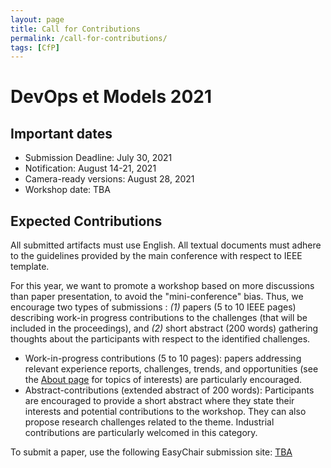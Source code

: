```yaml
---
layout: page
title: Call for Contributions
permalink: /call-for-contributions/
tags: [CfP]
---
```


# DevOps et Models 2021

## Important dates

  - Submission Deadline: July 30, 2021
  - Notification: August 14-21, 2021
  - Camera-ready versions: August 28, 2021
  - Workshop date: TBA

## Expected Contributions

All submitted artifacts must use English. All textual documents must adhere to the guidelines provided by the main conference with respect to IEEE template. 

For this year, we want to promote a workshop based on more discussions than paper presentation, to avoid the "mini-conference" bias. Thus, we encourage two types of submissions : _(1)_ papers (5 to 10 IEEE pages) describing work-in progress contributions to the challenges (that will be included in the proceedings), and _(2)_ short abstract (200 words) gathering thoughts about the participants with respect to the identified challenges.

  * Work-in-progress contributions (5 to 10 pages): papers addressing relevant experience reports, challenges, trends, and opportunities (see the [About page](../about/) for topics of interests) are particularly encouraged.
  * Abstract-contributions (extended abstract of 200 words): Participants are encouraged to provide a short abstract where they state their interests and potential contributions to the workshop. They can also propose research challenges related to the theme. Industrial contributions are particularly welcomed in this category.

To submit a paper, use the following EasyChair submission site: [TBA](TBA)
